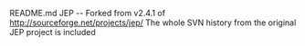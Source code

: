 README.md
JEP -- Forked from v2.4.1 of http://sourceforge.net/projects/jep/
The whole SVN history from the original JEP project is included
